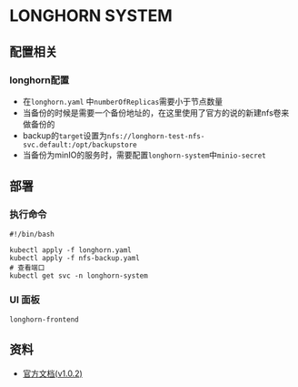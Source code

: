 # LONGHORN SYSTEM

## 配置相关
### longhorn配置
- 在`longhorn.yaml` 中`numberOfReplicas`需要小于节点数量
- 当备份的时候是需要一个备份地址的，在这里使用了官方的说的新建nfs卷来做备份的
 - backup的`target`设置为`nfs://longhorn-test-nfs-svc.default:/opt/backupstore`
- 当备份为minIO的服务时，需要配置`longhorn-system`中`minio-secret`

## 部署
### 执行命令
```shell
#!/bin/bash

kubectl apply -f longhorn.yaml
kubectl apply -f nfs-backup.yaml
# 查看端口
kubectl get svc -n longhorn-system
```
### UI 面板
`longhorn-frontend`

## 资料 
- [官方文档(v1.0.2)](https://longhorn.io/docs/1.0.2/)